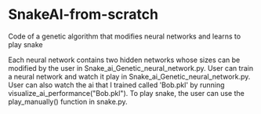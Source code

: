 # SnakeAI-from-scratch

Code of a genetic algorithm that modifies neural networks and learns to play snake

Each neural network contains two hidden networks whose sizes can be modified by the user
in Snake_ai_Genetic_neural_network.py. User can train a neural network and watch it play in
Snake_ai_Genetic_neural_network.py. User can also watch the ai that I trained called 'Bob.pkl' 
by running visualize_ai_performance("Bob.pkl"). To play snake, the user can use the play_manually()
function in snake.py.
